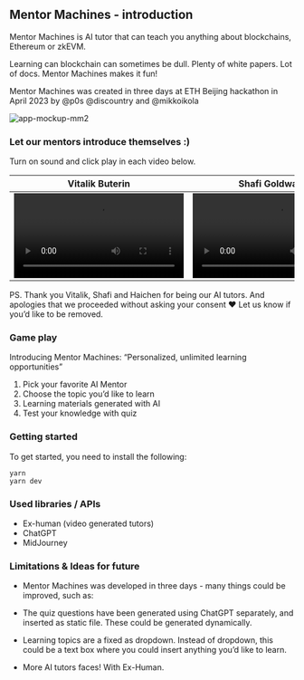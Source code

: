 ## Mentor Machines - introduction

Mentor Machines is AI tutor that can teach you anything about blockchains, Ethereum or zkEVM.

Learning can blockchain can sometimes be dull. Plenty of white papers. Lot of docs. Mentor Machines makes it fun!

Mentor Machines was created in three days at ETH Beijing hackathon in April 2023 by @p0s @discountry and @mikkoikola

![app-mockup-mm2](https://user-images.githubusercontent.com/85865001/230700835-24b70550-248f-4904-b154-a12a0b966ac4.png)

### Let our mentors introduce themselves :)

Turn on sound and click play in each video below.

Vitalik Buterin | Shafi Goldwasser | Haichen Shen
:-: | :-: | :-:
<video src="https://user-images.githubusercontent.com/85865001/230701687-5a27ed2d-27c2-4e15-938a-1d8553d5dc78.mp4"/></video> | <video  src="https://user-images.githubusercontent.com/85865001/230701691-c68c825d-cf4f-4244-8c7a-5aff52c3738b.mp4"/></video> | <video src="https://user-images.githubusercontent.com/85865001/230701694-4c8e0c91-950b-4492-aa39-23edd4fe626f.mp4"/></video>

PS. Thank you Vitalik, Shafi and Haichen for being our AI tutors. And apologies that we proceeded without asking your consent ❤️ Let us know if you’d like to be removed.

### Game play

Introducing Mentor Machines: “Personalized, unlimited learning opportunities”

1) Pick your favorite AI Mentor 
2) Choose the topic you’d like to learn
3) Learning materials generated with AI
4) Test your knowledge with quiz

### Getting started

To get started, you need to install the following:

```
yarn
yarn dev
```

### Used libraries / APIs

- Ex-human (video generated tutors)
- ChatGPT
- MidJourney

### Limitations & Ideas for future

- Mentor Machines was developed in three days - many things could be improved, such as:

- The quiz questions have been generated using ChatGPT separately, and inserted as static file. These could be generated dynamically.

- Learning topics are a fixed as dropdown. Instead of dropdown, this could be a text box where you could insert anything you’d like to learn.

- More AI tutors faces! With Ex-Human.

